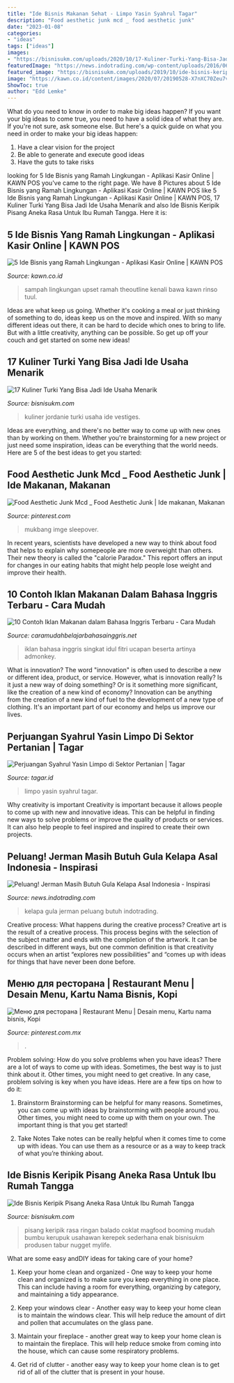 ```yaml
---
title: "Ide Bisnis Makanan Sehat - Limpo Yasin Syahrul Tagar"
description: "Food aesthetic junk mcd _ food aesthetic junk"
date: "2023-01-08"
categories:
- "ideas"
tags: ["ideas"]
images:
- "https://bisnisukm.com/uploads/2020/10/17-Kuliner-Turki-Yang-Bisa-Jadi-Ide-Usaha-Menarik.jpg"
featuredImage: "https://news.indotrading.com/wp-content/uploads/2016/06/gula-kelapa.jpg"
featured_image: "https://bisnisukm.com/uploads/2019/10/ide-bisnis-keripik-pisang-aneka-rasa-untuk-ibu-rumah-tangga-720x415.jpg"
image: "https://kawn.co.id/content/images/2020/07/20190528-X7nXC70Zeu7v9IBweGI0.jpg"
ShowToc: true
author: "Edd Lemke"
---
```



What do you need to know in order to make big ideas happen?
If you want your big ideas to come true, you need to have a solid idea of what they are. If you're not sure, ask someone else. But here's a quick guide on what you need in order to make your big ideas happen: 
1. Have a clear vision for the project 
2. Be able to generate and execute good ideas 
3. Have the guts to take risks 

	

		
looking for 5 Ide Bisnis yang Ramah Lingkungan - Aplikasi Kasir Online | KAWN POS you've came to the right page. We have 8 Pictures about 5 Ide Bisnis yang Ramah Lingkungan - Aplikasi Kasir Online | KAWN POS like 5 Ide Bisnis yang Ramah Lingkungan - Aplikasi Kasir Online | KAWN POS, 17 Kuliner Turki Yang Bisa Jadi Ide Usaha Menarik and also Ide Bisnis Keripik Pisang Aneka Rasa Untuk Ibu Rumah Tangga. Here it is:
		
    
## 5 Ide Bisnis Yang Ramah Lingkungan - Aplikasi Kasir Online | KAWN POS

<img loading=lazy src="https://kawn.co.id/content/images/2020/07/20190528-X7nXC70Zeu7v9IBweGI0.jpg" onerror="this.onerror=null;this.src='https://tse2.mm.bing.net/th?id=OIP.uptoao96sa6f1mXIzgReUAHaE7&amp;pid=15.1';" alt="5 Ide Bisnis yang Ramah Lingkungan - Aplikasi Kasir Online | KAWN POS">

_Source: kawn.co.id_

>sampah lingkungan upset ramah theoutline kenali bawa kawn rinso tuul. 

	

Ideas are what keep us going. Whether it's cooking a meal or just thinking of something to do, ideas keep us on the move and inspired. With so many different ideas out there, it can be hard to decide which ones to bring to life. But with a little creativity, anything can be possible. So get up off your couch and get started on some new ideas!

    
## 17 Kuliner Turki Yang Bisa Jadi Ide Usaha Menarik

<img loading=lazy src="https://bisnisukm.com/uploads/2020/10/17-Kuliner-Turki-Yang-Bisa-Jadi-Ide-Usaha-Menarik.jpg" onerror="this.onerror=null;this.src='https://tse1.mm.bing.net/th?id=OIP.vTwFBTFrFYBOfS7adGhdiwHaER&amp;pid=15.1';" alt="17 Kuliner Turki Yang Bisa Jadi Ide Usaha Menarik">

_Source: bisnisukm.com_

>kuliner jordanie turki usaha ide vestiges. 

	

Ideas are everything, and there's no better way to come up with new ones than by working on them. Whether you're brainstorming for a new project or just need some inspiration, ideas can be everything that the world needs. Here are 5 of the best ideas to get you started: 

    
## Food Aesthetic Junk Mcd _ Food Aesthetic Junk | Ide Makanan, Makanan

<img loading=lazy src="https://i.pinimg.com/originals/3f/94/21/3f9421b55011c9962006ee788aaea24e.jpg" onerror="this.onerror=null;this.src='https://tse3.mm.bing.net/th?id=OIP.Le6TZXTIw7vntd9m6PRTKwHaNK&amp;pid=15.1';" alt="Food Aesthetic Junk Mcd _ Food Aesthetic Junk | Ide makanan, Makanan">

_Source: pinterest.com_

>mukbang imge sleepover. 

	

In recent years, scientists have developed a new way to think about food that helps to explain why somepeople are more overweight than others. Their new theory is called the "calorie Paradox." This report offers an input for changes in our eating habits that might help people lose weight and improve their health.

    
## 10 Contoh Iklan Makanan Dalam Bahasa Inggris Terbaru - Cara Mudah

<img loading=lazy src="http://3.bp.blogspot.com/-WCz2Sk21S44/Uro4oWEt2pI/AAAAAAAABS4/6-ymmQ1_nEk/s1600/iklan-makanan-dalam-bahasa-inggris-3.jpg" onerror="this.onerror=null;this.src='https://tse3.mm.bing.net/th?id=OIP.F3eYUD19Fhl_izgfNOlHwAHaKQ&amp;pid=15.1';" alt="10 Contoh Iklan Makanan dalam Bahasa Inggris Terbaru - Cara Mudah">

_Source: caramudahbelajarbahasainggris.net_

>iklan bahasa inggris singkat idul fitri ucapan beserta artinya admonkey. 

	

What is innovation?
The word "innovation" is often used to describe a new or different idea, product, or service. However, what is innovation really? Is it just a new way of doing something? Or is it something more significant, like the creation of a new kind of economy?
Innovation can be anything from the creation of a new kind of fuel to the development of a new type of clothing. It's an important part of our economy and helps us improve our lives.

    
## Perjuangan Syahrul Yasin Limpo Di Sektor Pertanian | Tagar

<img loading=lazy src="https://www.tagar.id/Asset/uploads2019/1608697443144-syahrui-yasin-limpo.jpg" onerror="this.onerror=null;this.src='https://tse4.mm.bing.net/th?id=OIP.jV1zKYP2xonYqDKe6mE--wHaFj&amp;pid=15.1';" alt="Perjuangan Syahrul Yasin Limpo di Sektor Pertanian | Tagar">

_Source: tagar.id_

>limpo yasin syahrul tagar. 

	

Why creativity is important
Creativity is important because it allows people to come up with new and innovative ideas. This can be helpful in finding new ways to solve problems or improve the quality of products or services. It can also help people to feel inspired and inspired to create their own projects.

    
## Peluang! Jerman Masih Butuh Gula Kelapa Asal Indonesia - Inspirasi

<img loading=lazy src="https://news.indotrading.com/wp-content/uploads/2016/06/gula-kelapa.jpg" onerror="this.onerror=null;this.src='https://tse2.mm.bing.net/th?id=OIP.8QB85jeZv4O4rB_wsjMOCwHaFj&amp;pid=15.1';" alt="Peluang! Jerman Masih Butuh Gula Kelapa Asal Indonesia - Inspirasi">

_Source: news.indotrading.com_

>kelapa gula jerman peluang butuh indotrading. 

	

Creative process: What happens during the creative process?
Creative art is the result of a creative process. This process begins with the selection of the subject matter and ends with the completion of the artwork. It can be described in different ways, but one common definition is that creativity occurs when an artist “explores new possibilities” and “comes up with ideas for things that have never been done before.

    
## Меню для ресторана | Restaurant Menu | Desain Menu, Kartu Nama Bisnis, Kopi

<img loading=lazy src="https://i.pinimg.com/736x/13/70/47/137047261460dd88befd0123de9b47b6.jpg" onerror="this.onerror=null;this.src='https://tse1.mm.bing.net/th?id=OIP.Lh7Yr0DmlJd1SGHlAWSTrAHaNK&amp;pid=15.1';" alt="Меню для ресторана | Restaurant Menu | Desain menu, Kartu nama bisnis, Kopi">

_Source: pinterest.com.mx_

>. 

	

Problem solving: How do you solve problems when you have ideas?
There are a lot of ways to come up with ideas. Sometimes, the best way is to just think about it. Other times, you might need to get creative. In any case, problem solving is key when you have ideas. Here are a few tips on how to do it:
1. Brainstorm
Brainstorming can be helpful for many reasons. Sometimes, you can come up with ideas by brainstorming with people around you. Other times, you might need to come up with them on your own. The important thing is that you get started!

2. Take Notes
Take notes can be really helpful when it comes time to come up with ideas. You can use them as a resource or as a way to keep track of what you’re thinking about.

    
## Ide Bisnis Keripik Pisang Aneka Rasa Untuk Ibu Rumah Tangga

<img loading=lazy src="https://bisnisukm.com/uploads/2019/10/ide-bisnis-keripik-pisang-aneka-rasa-untuk-ibu-rumah-tangga-720x415.jpg" onerror="this.onerror=null;this.src='https://tse4.mm.bing.net/th?id=OIP.fK_8UDPwLMQcpv-k9T7hBwHaER&amp;pid=15.1';" alt="Ide Bisnis Keripik Pisang Aneka Rasa Untuk Ibu Rumah Tangga">

_Source: bisnisukm.com_

>pisang keripik rasa ringan balado coklat magfood booming mudah bumbu kerupuk usahawan kerepek sederhana enak bisnisukm produsen tabur nugget mylife. 

	

What are some easy andDIY ideas for taking care of your home?
1. Keep your home clean and organized - One way to keep your home clean and organized is to make sure you keep everything in one place. This can include having a room for everything, organizing by category, and maintaining a tidy appearance.
2. Keep your windows clear - Another easy way to keep your home clean is to maintain the windows clear. This will help reduce the amount of dirt and pollen that accumulates on the glass pane.

3. Maintain your fireplace - another great way to keep your home clean is to maintain the fireplace. This will help reduce smoke from coming into the house, which can cause some respiratory problems.

4. Get rid of clutter - another easy way to keep your home clean is to get rid of all of the clutter that is present in your house.

